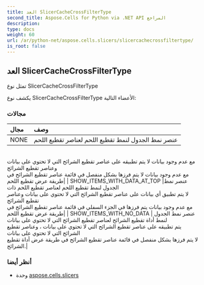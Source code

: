 ```yaml
---
title: العد SlicerCacheCrossFilterType
second_title: Aspose.Cells for Python via .NET API المراجع
description:
type: docs
weight: 60
url: /ar/python-net/aspose.cells.slicers/slicercachecrossfiltertype/
is_root: false
---
```

##  العد SlicerCacheCrossFilterType
تمثل نوع SlicerCacheCrossFilterType



يكشف نوع SlicerCacheCrossFilterType الأعضاء التالية:

###  مجالات
| مجال| وصف|
| :- | :- |
| NONE | عنصر نمط الجدول لنمط تقطيع اللحم لعناصر تقطيع اللحم<br/>مع عدم وجود بيانات لا يتم تطبيقه على عناصر تقطيع الشرائح التي لا تحتوي على بيانات وعناصر تقطيع الشرائح<br/> مع عدم وجود بيانات لا يتم فرزها بشكل منفصل في قائمة عناصر تقطيع الشرائح في طريقة عرض تقطيع اللحم|
| SHOW_ITEMS_WITH_DATA_AT_TOP |عنصر نمط الجدول لنمط تقطيع اللحم لعناصر تقطيع اللحم ذات<br/>لا يتم تطبيق أي بيانات على عناصر تقطيع الشرائح التي لا تحتوي على بيانات وعناصر تقطيع الشرائح<br/> مع عدم وجود بيانات يتم فرزها في الجزء السفلي في قائمة عناصر تقطيع الشرائح في طريقة عرض تقطيع اللحم|
| SHOW_ITEMS_WITH_NO_DATA | عنصر نمط الجدول لنمط أداة تقطيع الشرائح لعناصر تقطيع الشرائح التي لا تحتوي على بيانات<br/> يتم تطبيقه على عناصر تقطيع الشرائح التي لا تحتوي على بيانات ، وعناصر تقطيع الشرائح التي لا تحتوي على بيانات<br/> لا يتم فرزها بشكل منفصل في قائمة عناصر تقطيع الشرائح في طريقة عرض أداة تقطيع الشرائح.|



###  أنظر أيضا
* وحدة [aspose.cells.slicers](..)
